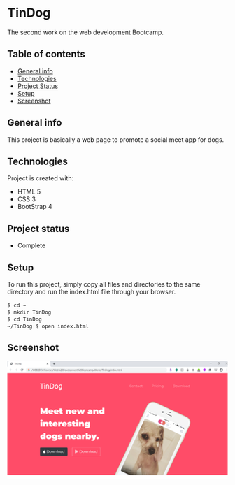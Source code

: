 # TinDog
The second work on the web development Bootcamp.

## Table of contents
* [General info](#general-info)
* [Technologies](#technologies)
* [Project Status](#project-status)
* [Setup](#setup)
* [Screenshot](#screenshot)

## General info
This project is basically a web page to promote a social meet app for dogs.
	
## Technologies
Project is created with:
* HTML 5
* CSS 3
* BootStrap 4

## Project status
* Complete
	
## Setup
To run this project, simply copy all files and directories to the same directory and run the index.html file through your browser.

```
$ cd ~
$ mkdir TinDog
$ cd TinDog
~/TinDog $ open index.html
```

## Screenshot
![Alt text](/images/TinDog-screenShot.png?raw=true "TinDog")

